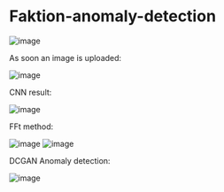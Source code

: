 # Faktion-anomaly-detection
![image](https://user-images.githubusercontent.com/65071575/136969538-97e0d8df-1277-4f97-ad46-e4271e04778f.png)

As soon an image is uploaded:

![image](https://user-images.githubusercontent.com/65071575/136969728-e76b33fc-e5ce-4c13-81f1-5d23a48853fe.png)


CNN result:

![image](https://user-images.githubusercontent.com/65071575/136969872-3f89dc0c-bb98-4743-b55f-0c136433bda5.png)

FFt method:

![image](https://user-images.githubusercontent.com/65071575/136969995-a6cc1f35-0219-4356-bbea-e9cc1501145d.png)
![image](https://user-images.githubusercontent.com/65071575/136970131-49c67505-97f6-4b28-9e47-10a6c96949be.png)


DCGAN Anomaly detection:

![image](https://user-images.githubusercontent.com/65071575/136970251-0f0bf7d9-4979-49bc-a779-7eb7991acf42.png)

